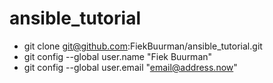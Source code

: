 # ansible_tutorial

- git clone git@github.com:FiekBuurman/ansible_tutorial.git
- git config --global user.name "Fiek Buurman"
- git config --global user.email "email@address.now"
